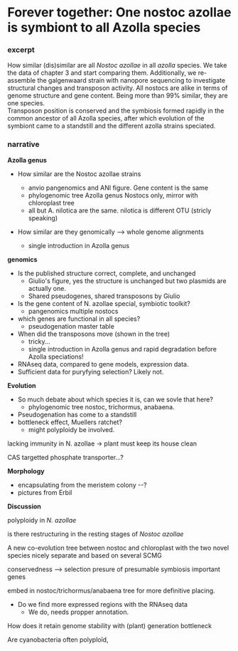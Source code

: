# Forever together: One nostoc azollae is symbiont to all Azolla species

### excerpt
How similar (dis)similar are all *Nostoc azollae* in all *azolla* species. We take the data of chapter 3 and start comparing them.
Additionally, we re-assemble the galgenwaard strain with nanopore sequencing to investigate structural changes and transposon activity.
All nostocs are alike in terms of genome structure and gene content. Being more than 99% similar, they are one species.  
Transposon position is conserved and the symbiosis formed rapidly in the common ancestor of all Azolla species, after which evolution of the symbiont came to a standstill and the different azolla strains speciated.

### narrative

**Azolla genus**

* How similar are the Nostoc azollae strains
    - anvio pangenomics and ANI figure. Gene content is the same
    - phylogenomic tree Azolla genus Nostocs only, mirror with chloroplast tree
    - all but A. nilotica are the same. nilotica is different OTU (stricly speaking)

* How similar are they genomically --> whole genome alignments
   - single introduction in Azolla genus

**genomics**

* Is the published structure correct, complete, and unchanged
   - Giulio's figure, yes the structure is unchanged but two plasmids are actually one.
   - Shared pseudogenes, shared transposons by Giulio
* Is the gene content of N. azollae special, symbiotic toolkit?
   - pangenomics multiple nostocs
* which genes are functional in all species?
   - pseudogenation master table
* When did the transposons move (shown in the tree)
   - tricky...
   - single introduction in Azolla genus and rapid degradation before Azolla speciations!
* RNAseq data, compared to gene models, expression data.
* Sufficient data for puryfying selection? Likely not.

**Evolution**

* So much debate about which species it is, can we sovle that here?
   - phylogenomic tree nostoc, trichormus, anabaena.
* Pseudogenation has come to a standstill
* bottleneck effect, Muellers ratchet?
   - might polyploidy be involved.

lacking immunity in N. azollae -> plant must keep its house clean

CAS targetted phosphate transporter...?

**Morphology**

* encapsulating from the meristem colony --?
* pictures from Erbil

**Discussion**

polyploidy in *N. azollae*

is there restructuring in the resting stages of *Nostoc azollae*

A new co-evolution tree between nostoc and chloroplast with the two novel species nicely separate and based on several SCMG

conservedness --> selection presure of presumable symbiosis important genes

embed in nostoc/trichormus/anabaena tree for more definitive placing.

* Do we find more expressed regions with the RNAseq data
   - We do, needs propper annotation.

How does it retain genome stability with (plant) generation bottleneck

Are cyanobacteria often polyploïd,  
